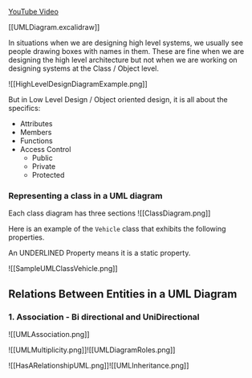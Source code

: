 [YouTube Video](https://youtu.be/j84w5VM9GT8) 

[[UMLDiagram.excalidraw]]

In situations when we are designing high level systems, we usually see people drawing boxes with names in them. These are fine when we are designing the high level architecture but not when we are working on designing systems at the Class / Object level.

![[HighLevelDesignDiagramExample.png]]

But in Low Level Design / Object oriented design, it is all about the specifics: 
- Attributes
- Members
- Functions
- Access Control
	- Public
	- Private
	- Protected

### Representing a class in a UML diagram

Each class diagram has three sections
![[ClassDiagram.png]]

Here is an example of the `Vehicle` class that exhibits the following properties. 

An UNDERLINED Property means it is a static property.

![[SampleUMLClassVehicle.png]]

## Relations Between Entities in a UML Diagram

### 1. Association - Bi directional and UniDirectional
![[UMLAssociation.png]]

![[UMLMultiplicity.png]]![[UMLDiagramRoles.png]]

![[HasARelationshipUML.png]]![[UMLInheritance.png]]